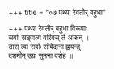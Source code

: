 +++
title = "०७ पथ्या रेवतीर् बहुधा"

+++
पथ्या रेवतीर् बहुधा विरूपाः  
सर्वाः सङ्गत्य वरिवस् ते अक्रन् ।  
तास् त्वा सर्वाः संविदाना ह्वयन्तु  
दशमीम् उग्रः सुमना वशेह ॥